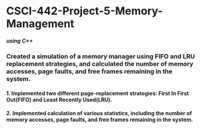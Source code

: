 # CSCI-442-Project-5-Memory-Management
##### using C++

### Created a simulation of a memory manager using FIFO and LRU replacement strategies, and calculated the number of memory accesses, page faults, and free frames remaining in the system.

#### 1. Implemented two different page-replacement strategies: First In First Out(FIFO) and Least Recently Used(LRU).
#### 2. Implemented calculation of various statistics, including the number of memory accesses, page faults, and free frames remaining in the system.
